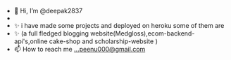 - 👋 Hi, I’m @deepak2837
-  
- ✨ i have made some projects and deployed on heroku some of them are
- ✨ (a full fledged blogging website(Medgloss),ecom-backend-api's,online cake-shop and scholarship-website )
- 📫 How to reach me ...peenu000@gmail.com

<!---
deepak2837/deepak2837 is a ✨ special ✨ repository because its `README.md` (this file) appears on your GitHub profile.
You can click the Preview link to take a look at your changes.
--->
